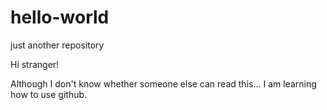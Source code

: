 # hello-world
just another repository

Hi stranger!

Although I don't know whether someone else can read this... 
I am learning how to use github.
